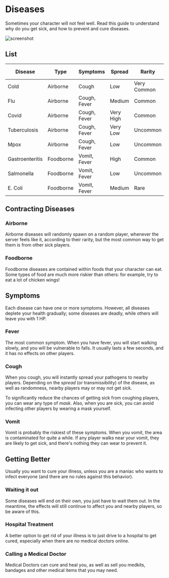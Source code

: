 # Diseases
Sometimes your character will not feel well. Read this guide to understand why do you get sick, and how to prevent and cure diseases.

![screenshot](/wiki-content/basics/diseases.jpg)

## List
| Disease         | Type        | Symptoms     | Spread         | Rarity        | Cost to Cure |
| ---             | ---         | ---          | ---            | ---           | --- |
| Cold            | Airborne    | Cough        | Low            | Very Common   | Very Cheap |
| Flu             | Airborne    | Cough, Fever | Medium         | Common        | Very Cheap |
| Covid           | Airborne    | Cough, Fever | Very High      | Common        | Cheap |
| Tuberculosis    | Airborne    | Cough, Fever | Very Low       | Uncommon      | Expensive |
| Mpox            | Airborne    | Cough, Fever | Low            | Uncommon      | Medium |
| Gastroenteritis | Foodborne   | Vomit, Fever | High           | Common        | Cheap |
| Salmonella      | Foodborne   | Vomit, Fever | Low            | Uncommon      | Cheap |
| E. Coli         | Foodborne   | Vomit, Fever | Medium         | Rare          | Medium |

<!-- 
These were not implemented yet
| Ebola           | Waterborne  | Vomit, Fever | Very High      | Legendary     | Very Expensive |
| Malaria         | Waterborne  | Fever        | Medium         | Very Rare     | Expensive |
| Dengue          | Waterborne  | Fever        | Low            | Very Rare     | Medium |
 -->

## Contracting Diseases
### Airborne
Airborne diseases will randomly spawn on a random player, whenever the server feels like it, according to their rarity, but the most common way to get them is from other sick players.

### Foodborne
Foodborne diseases are contained within foods that your character can eat. Some types of food are much more riskier than others: for example, try to eat a lot of chicken wings!

<!-- 
### Waterborne
Waterborne pathogens are lurking in unsafe stagnant water. If you stay too long in such waters there's a risk of contracting one of these diseases.
 -->

## Symptoms
Each disease can have one or more symptoms. However, all diseases deplete your health gradually; some diseases are deadly, while others will leave you with 1 HP.

### Fever
The most common symptom. When you have fever, you will start walking slowly, and you will be vulnerable to falls. It usually lasts a few seconds, and it has no effects on other players.

### Cough
When you cough, you will instantly spread your pathogens to nearby players. Depending on the *spread* (or transmissibility) of the disease, as well as randomness, nearby players may or may not get sick.

To significantly reduce the chances of getting sick from coughing players, you can wear any type of *mask*. Also, when you are sick, you can avoid infecting other players by wearing a mask yourself.

### Vomit
Vomit is probably the riskiest of these symptoms. When you vomit, the area is contaminated for quite a while. If any player walks near your vomit, they are likely to get sick, and there's nothing they can wear to prevent it.

## Getting Better
Usually you want to cure your illness, unless you are a maniac who wants to infect everyone (and there are no rules against this behavior).

### Waiting it out
Some diseases will end on their own, you just have to wait them out. In the meantime, the effects will still continue to affect you and nearby players, so be aware of this.

### Hospital Treatment
A better option to get rid of your illness is to just drive to a hospital to get cured, especially when there are no medical doctors online.

### Calling a Medical Doctor
Medical Doctors can cure and heal you, as well as sell you medkits, bandages and other medical items that you may need.